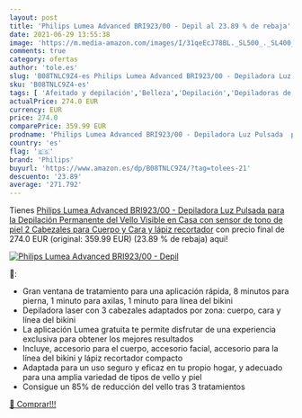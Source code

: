 ```yaml
---
layout: post
title: 'Philips Lumea Advanced BRI923/00 - Depil al 23.89 % de rebaja'
date: 2021-06-29 13:55:38
image: 'https://m.media-amazon.com/images/I/31qeEcJ78BL._SL500_._SL400_.jpg'
comments: true
category: ofertas
author: 'tole.es'
slug: 'B08TNLC9Z4-es Philips Lumea Advanced BRI923/00 - Depiladora Luz Pulsada...'
sku: 'B08TNLC9Z4-es'
tags: [ 'Afeitado y depilación','Belleza','Depilación','Depiladoras de luz pulsada','Sistemas de depilación de luz pulsada','lápiz','philips', ]
actualPrice: 274.0 EUR
currency: EUR
price: 274.0
comparePrice: 359.99 EUR
prodname: 'Philips Lumea Advanced BRI923/00 - Depiladora Luz Pulsada  para la Depilación Permanente del Vello  Visible en Casa con sensor de tono de piel  2 Cabezales para Cuerpo y Cara  y lápiz recortador'
country: 'es'
flag: '🇪🇸'
brand: 'Philips'
buyurl: 'https://www.amazon.es/dp/B08TNLC9Z4/?tag=tolees-21'
descuento: '23.89'
average: '271.792'
---
```


Tienes [Philips Lumea Advanced BRI923/00 - Depiladora Luz Pulsada  para la Depilación Permanente del Vello  Visible en Casa con sensor de tono de piel  2 Cabezales para Cuerpo y Cara  y lápiz recortador](https://www.amazon.es/dp/B08TNLC9Z4/?tag=tolees-21) con precio final de  274.0 EUR (original: 359.99 EUR) (23.89 %  de rebaja) aqui!

[![Philips Lumea Advanced BRI923/00 - Depil](https://m.media-amazon.com/images/I/31qeEcJ78BL._SL500_._SL400_.jpg)](https://www.amazon.es/dp/B08TNLC9Z4/?tag=tolees-21)

🔎:

- Gran ventana de tratamiento para una aplicación rápida, 8 minutos para pierna, 1 minuto para axilas, 1 minuto para línea del bikini
- Depiladora laser con 3 cabezales adaptados por zona: cuerpo, cara y línea del bikini
- La aplicación Lumea gratuita te permite disfrutar de una experiencia exclusiva para obtener los mejores resultados
- Incluye, accesorio para el cuerpo, accesorio facial, accesorio para la línea del bikini y lápiz recortador compacto
- Adaptada para un uso seguro y eficaz en tu propio hogar, y adecuado para una amplia variedad de tipos de vello y piel
- Consigue un 85% de reducción del vello tras 3 tratamientos

[🛒 Comprar!!!](https://www.amazon.es/dp/B08TNLC9Z4/?tag=tolees-21)
